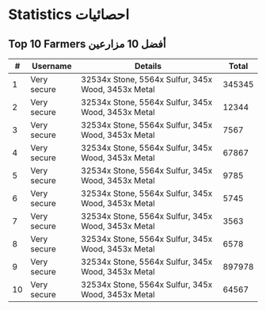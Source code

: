 # Statistics احصائيات

## Top 10 Farmers أفضل 10 مزارعين
| #    | Username            | Details                             |  Total |
|-----------|---------------------|-----------------------------------------|-----|
| 1  | Very secure         | 32534x Stone, 5564x Sulfur, 345x Wood, 3453x Metal                 | 345345 |
| 2  | Very secure         | 32534x Stone, 5564x Sulfur, 345x Wood, 3453x Metal                 | 12344 |
| 3  | Very secure         | 32534x Stone, 5564x Sulfur, 345x Wood, 3453x Metal                 | 7567 |
| 4  | Very secure         | 32534x Stone, 5564x Sulfur, 345x Wood, 3453x Metal                 | 67867 |
| 5  | Very secure         | 32534x Stone, 5564x Sulfur, 345x Wood, 3453x Metal                 | 9785 |
| 6  | Very secure         | 32534x Stone, 5564x Sulfur, 345x Wood, 3453x Metal                 | 5745 |
| 7  | Very secure         | 32534x Stone, 5564x Sulfur, 345x Wood, 3453x Metal                 | 3563 |
| 8  | Very secure         | 32534x Stone, 5564x Sulfur, 345x Wood, 3453x Metal                 | 6578 |
| 9  | Very secure         | 32534x Stone, 5564x Sulfur, 345x Wood, 3453x Metal                 | 897978 |
| 10  | Very secure         | 32534x Stone, 5564x Sulfur, 345x Wood, 3453x Metal                 | 64567 |
